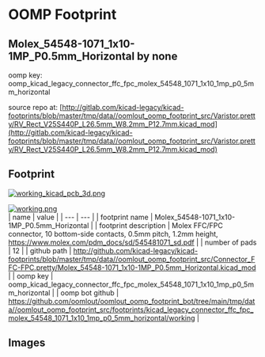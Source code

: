 # OOMP Footprint  
## Molex_54548-1071_1x10-1MP_P0.5mm_Horizontal  by none  
  
oomp key: oomp_kicad_legacy_connector_ffc_fpc_molex_54548_1071_1x10_1mp_p0_5mm_horizontal  
  
source repo at: [http://gitlab.com/kicad-legacy/kicad-footprints/blob/master/tmp/data//oomlout_oomp_footprint_src/Varistor.pretty/RV_Rect_V25S440P_L26.5mm_W8.2mm_P12.7mm.kicad_mod](http://gitlab.com/kicad-legacy/kicad-footprints/blob/master/tmp/data//oomlout_oomp_footprint_src/Varistor.pretty/RV_Rect_V25S440P_L26.5mm_W8.2mm_P12.7mm.kicad_mod)  
## Footprint  
  
[![working_kicad_pcb_3d.png](working_kicad_pcb_3d_600.png)](working_kicad_pcb_3d.png)  
  
[![working.png](working_600.png)](working.png)  
| name | value | 
| --- | --- | 
| footprint name | Molex_54548-1071_1x10-1MP_P0.5mm_Horizontal | 
| footprint description | Molex FFC/FPC connector, 10 bottom-side contacts, 0.5mm pitch, 1.2mm height, https://www.molex.com/pdm_docs/sd/545481071_sd.pdf | 
| number of pads | 12 | 
| github path | http://github.com/kicad-legacy/kicad-footprints/blob/master/tmp/data//oomlout_oomp_footprint_src/Connector_FFC-FPC.pretty/Molex_54548-1071_1x10-1MP_P0.5mm_Horizontal.kicad_mod | 
| oomp key | oomp_kicad_legacy_connector_ffc_fpc_molex_54548_1071_1x10_1mp_p0_5mm_horizontal | 
| oomp bot github | https://github.com/oomlout/oomlout_oomp_footprint_bot/tree/main/tmp/data//oomlout_oomp_footprint_src/footprints/kicad_legacy_connector_ffc_fpc_molex_54548_1071_1x10_1mp_p0_5mm_horizontal/working | 
## Images  
